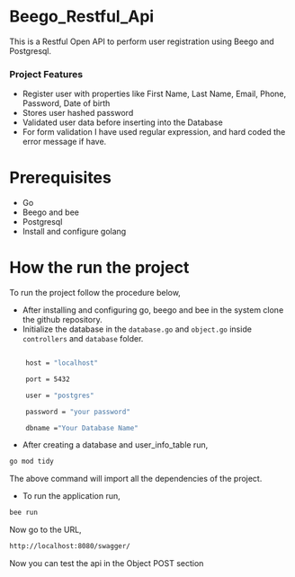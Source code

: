# Beego_Restful_Api
This is a Restful Open API to perform user registration using Beego and Postgresql.

### Project Features
* Register user with properties like First Name, Last Name, Email, Phone, Password, Date of birth
* Stores user hashed password
* Validated user data before inserting into the Database
* For form validation I have used regular expression, and hard coded the error message if have.
# Prerequisites
* Go
* Beego and bee
* Postgresql
* Install and configure golang

# How the run the project
To run the project follow the procedure below,
* After installing and configuring go, beego and bee in the system clone the github repository.
* Initialize the database in the `database.go` and `object.go` inside `controllers` and `database` folder.
``` bash

    host = "localhost"

	port = 5432

	user = "postgres"

	password = "your password"

	dbname ="Your Database Name"
```
* After creating a database and user_info_table run,
``` bash
go mod tidy
```
The above command will import all the dependencies of the project.
* To run the application run,
 ``` bash
 bee run
```
Now go to the URL,
``` bash
http://localhost:8080/swagger/
```
Now you can test the api in the Object POST section
